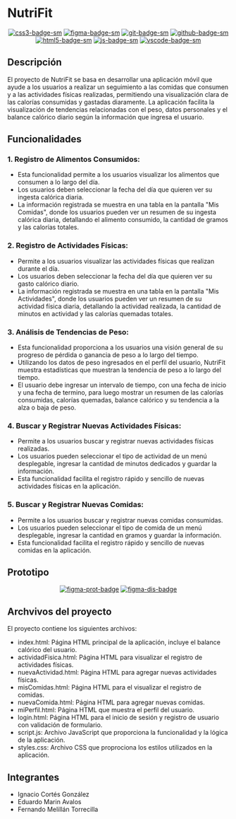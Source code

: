 # NutriFit

<div align="center">

[![css3-badge-sm]][css3-web] [![figma-badge-sm]][figma-web] [![git-badge-sm]][git-web] [![github-badge-sm]][github-web] [![html5-badge-sm]][html5-web] [![js-badge-sm]][js-web]  [![vscode-badge-sm]][vscode-web]

</div>

## Descripción
El proyecto de NutriFit se basa en desarrollar una aplicación móvil que ayude a los usuarios a realizar un seguimiento a las comidas que consumen y a las actividades físicas realizadas, permitiendo una visualización clara de las calorías consumidas y gastadas diaramente. La aplicación facilita la visualización de tendencias relacionadas con el peso, datos personales y el balance calórico diario según la información que ingresa el usuario.

## Funcionalidades
### 1. Registro de Alimentos Consumidos:
- Esta funcionalidad permite a los usuarios visualizar los alimentos que consumen a lo largo del día.
- Los usuarios deben seleccionar la fecha del día que quieren ver su ingesta calórica diaria.
- La información registrada se muestra en una tabla en la pantalla "Mis Comidas", donde los usuarios pueden ver un resumen de su ingesta calórica diaria, detallando el alimento consumido, la cantidad de gramos y las calorías totales.
### 2. Registro de Actividades Físicas:
-	Permite a los usuarios visualizar las actividades físicas que realizan durante el día.
-	Los usuarios deben seleccionar la fecha del día que quieren ver su gasto calórico diario.
-	La información registrada se muestra en una tabla en la pantalla "Mis Actividades", donde los usuarios pueden ver un resumen de su actividad física diaria, detallando la actividad realizada, la cantidad de minutos en actividad y las calorías quemadas totales.
### 3.	Análisis de Tendencias de Peso:
-	Esta funcionalidad proporciona a los usuarios una visión general de su progreso de pérdida o ganancia de peso a lo largo del tiempo.
-	Utilizando los datos de peso ingresados en el perfil del usuario, NutriFit muestra estadísticas que muestran la tendencia de peso a lo largo del tiempo.
-	El usuario debe ingresar un intervalo de tiempo, con una fecha de inicio y una fecha de termino, para luego mostrar un resumen de las calorías consumidas, calorías quemadas, balance calórico y su tendencia a la alza o baja de peso.
### 4.	Buscar y Registrar Nuevas Actividades Físicas:
-	Permite a los usuarios buscar y registrar nuevas actividades físicas realizadas.
-	Los usuarios pueden seleccionar el tipo de actividad de un menú desplegable, ingresar la cantidad de minutos dedicados y guardar la información.
-	Esta funcionalidad facilita el registro rápido y sencillo de nuevas actividades físicas en la aplicación.
### 5.	Buscar y Registrar Nuevas Comidas:
-	Permite a los usuarios buscar y registrar nuevas comidas consumidas.
-	Los usuarios pueden seleccionar el tipo de comida de un menú desplegable, ingresar la cantidad en gramos y guardar la información.
-	Esta funcionalidad facilita el registro rápido y sencillo de nuevas comidas en la aplicación.

## Prototipo

<div align="center">

[![figma-prot-badge]][figma-prot-url] [![figma-dis-badge]][figma-dis-url]

</div>

## Archvivos del proyecto

El proyecto contiene los siguientes archivos:


- index.html: Página HTML principal de la aplicación, incluye el balance calórico del usuario.
- actividadFisica.html: Página HTML para visualizar el registro de actividades físicas.
- nuevaActividad.html: Página HTML para agregar nuevas actividades físicas.
- misComidas.html: Página HTML para el visualizar el registro de comidas.
- nuevaComida.html: Página HTML para agregar nuevas comidas.
- miPerfil.html: Página HTML que muestra el perfil del usuario.
- login.html: Página HTML para el inicio de sesión y registro de usuario con validación de formulario.
- script.js: Archivo JavaScript que proporciona la funcionalidad y la lógica de la aplicación.
- styles.css: Archivo CSS que proprociona los estilos utilizados en la aplicación.

## Integrantes

- Ignacio Cortés González
- Eduardo Marin Avalos
- Fernando Melillán Torrecilla

[js-badge-sm]: https://img.shields.io/badge/JavaScript-F7DF1E?logo=javascript&logoColor=000&style=flat
[js-web]: https://developer.mozilla.org/es/docs/Web/JavaScript
[ts-badge-sm]: https://img.shields.io/badge/TypeScript-3178C6?logo=typescript&logoColor=fff&style=flat
[ts-web]: https://www.typescriptlang.org/
[html5-badge-sm]: https://img.shields.io/badge/HTML5-E34F26?logo=html5&logoColor=fff&style=flat
[html5-web]: https://developer.mozilla.org/es/docs/Web/HTML
[css3-badge-sm]: https://img.shields.io/badge/CSS3-1572B6?logo=css3&logoColor=fff&style=flat
[css3-web]: https://developer.mozilla.org/es/docs/Web/CSS
[tailwind-badge-sm]: https://img.shields.io/badge/Tailwind_CSS-38B2AC?logo=tailwind-css&logoColor=fff&style=flat
[tailwind-web]: https://tailwindcss.com/
[react-badge-sm]: https://img.shields.io/badge/React-61DAFB?logo=react&logoColor=fff&style=flat
[react-web]: https://reactjs.org/
[angular-badge-sm]: https://img.shields.io/badge/Angular-DD0031?logo=angular&logoColor=fff&style=flat
[angular-web]: https://angular.io/
[nodejs-badge-sm]: https://img.shields.io/badge/Node.js-339933?logo=node.js&logoColor=fff&style=flat
[nodejs-web]: https://nodejs.org/
[express-badge-sm]: https://img.shields.io/badge/Express.js-000000?logo=express&logoColor=fff&style=flat
[express-web]: https://expressjs.com/
[mongodb-badge-sm]: https://img.shields.io/badge/MongoDB-47A248?logo=mongodb&logoColor=fff&style=flat
[mongodb-web]: https://www.mongodb.com/
[postgresql-badge-sm]: https://img.shields.io/badge/PostgreSQL-336791?logo=postgresql&logoColor=fff&style=flat
[postgresql-web]: https://www.postgresql.org/
[mysql-badge-sm]: https://img.shields.io/badge/MySQL-4479A1?logo=mysql&logoColor=fff&style=flat
[mysql-web]: https://www.mysql.com/
[git-badge-sm]: https://img.shields.io/badge/Git-F05032?logo=git&logoColor=fff&style=flat
[git-web]: https://git-scm.com/
[github-badge-sm]: https://img.shields.io/badge/GitHub-181717?logo=github&logoColor=fff&style=flat
[github-web]: https://github.com
[npm-badge-sm]: https://img.shields.io/badge/npm-CB3837?logo=npm&logoColor=fff&style=flat
[npm-web]: https://www.npmjs.com/
[yarn-badge-sm]: https://img.shields.io/badge/Yarn-2C8EBB?logo=yarn&logoColor=fff&style=flat
[yarn-web]: https://yarnpkg.com/
[prettier-badge-sm]: https://img.shields.io/badge/Prettier-F7B93E?logo=prettier&logoColor=fff&style=flat
[prettier-web]: https://prettier.io/
[eslint-badge-sm]: https://img.shields.io/badge/ESLint-4B32C3?logo=eslint&logoColor=fff&style=flat
[eslint-web]: https://eslint.org/
[vscode-badge-sm]: https://img.shields.io/badge/Visual_Studio_Code-007ACC?logo=visual-studio-code&logoColor=fff&style=flat
[vscode-web]: https://code.visualstudio.com/
[ionic-badge-sm]: https://img.shields.io/badge/Ionic-3880FF?logo=ionic&logoColor=fff&style=flat
[ionic-web]: https://ionicframework.com/
[figma-badge-sm]: https://img.shields.io/badge/Figma-F24E1E?logo=figma&logoColor=fff&style=flat
[figma-web]: https://www.figma.com/
[ios-development-badge-sm]: https://img.shields.io/badge/iOS_Development-000000?logo=ios&logoColor=fff&style=flat
[ios-development-web]: https://developer.apple.com/ios/
[android-development-badge-sm]: https://img.shields.io/badge/Android_Development-3DDC84?logo=android&logoColor=fff&style=flat
[android-development-web]: https://developer.android.com/

[figma-prot-badge]: https://img.shields.io/badge/Ver%20prototipo%20en%20Figma-F24E1E?logo=figma&logoColor=fff&style=flat
[figma-prot-url]: https://www.figma.com/file/IWlMFLFjRW6zUzQR6zs2jw/Ing-Web?type=design&node-id=1%3A241&mode=design&t=358ZMwFqkLei6n7p-1
[figma-dis-badge]: https://img.shields.io/badge/Ver%20diseño%20UI%20en%20Figma-F24E1E?logo=figma&logoColor=fff&style=flat
[figma-dis-url]: https://www.figma.com/proto/IWlMFLFjRW6zUzQR6zs2jw/Ing-Web?node-id=41-2416&starting-point-node-id=41%3A2416&t=MhtGwFq0V2U94tYA-1&mode=design
